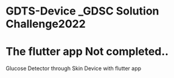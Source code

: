 # GDTS-Device _GDSC Solution Challenge2022

# The flutter app Not completed..
 Glucose Detector through Skin Device with flutter app 
